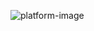 ![platform-image](https://github.com/xcrwd/.github/assets/52865811/cd12785e-a025-46f7-bab7-80e04d389a74)
